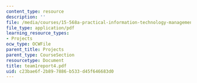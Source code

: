 ```yaml
---
content_type: resource
description: ''
file: /media/courses/15-568a-practical-information-technology-management-spring-2005/c23bae6f2b897886b533d45f646683d0_team1report4.pdf
file_type: application/pdf
learning_resource_types:
- Projects
ocw_type: OCWFile
parent_title: Projects
parent_type: CourseSection
resourcetype: Document
title: team1report4.pdf
uid: c23bae6f-2b89-7886-b533-d45f646683d0
---
```

